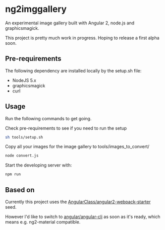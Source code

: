 # ng2imggallery
An experimental image gallery built with Angular 2, node.js and graphicsmagick.

This project is pretty much work in progress. Hoping to release a first alpha soon.
## Pre-requirements

The following dependency are installed locally by the setup.sh file:

- NodeJS 5.x
- graphicsmagick
- curl

## Usage
Run the following commands to get going.

Check pre-requirements to see if you need to run the setup
```bash
sh tools/setup.sh
```
Copy all your images for the image gallery to tools/images_to_convert/
```bash
node convert.js
```
Start the developing server with:
```bash
npm run
```

## Based on

Currently this project uses the [AngularClass/angular2-webpack-starter](https://github.com/AngularClass/angular2-webpack-starter) seed.

However I'd like to switch to [angular/angular-cli](https://github.com/angular/angular-cli) as soon as it's ready, which means e.g. ng2-material compatible.
